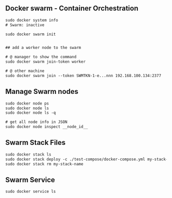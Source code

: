 ## Docker swarm - Container Orchestration


```txt
sudo docker system info
# Swarm: inactive

sudo docker swarm init


## add a worker node to the swarm
```
```txt
# @ manager to show the command
sudo docker swarm join-token worker

# @ other machine
sudo docker swarm join --token SWMTKN-1-e...nnn 192.168.100.134:2377
```


## Manage Swarm nodes
```txt
sudo docker node ps
sudo docker node ls
sudo docker node ls -q

# get all node info in JSON
sudo docker node inspect __node_id__
```


## Swarm Stack Files
```txt
sudo docker stack ls
sudo docker stack deploy -c ./test-compose/docker-compose.yml my-stack-name
sudo docker stack rm my-stack-name
```



## Swarm Service
```txt
sudo docker service ls
```
